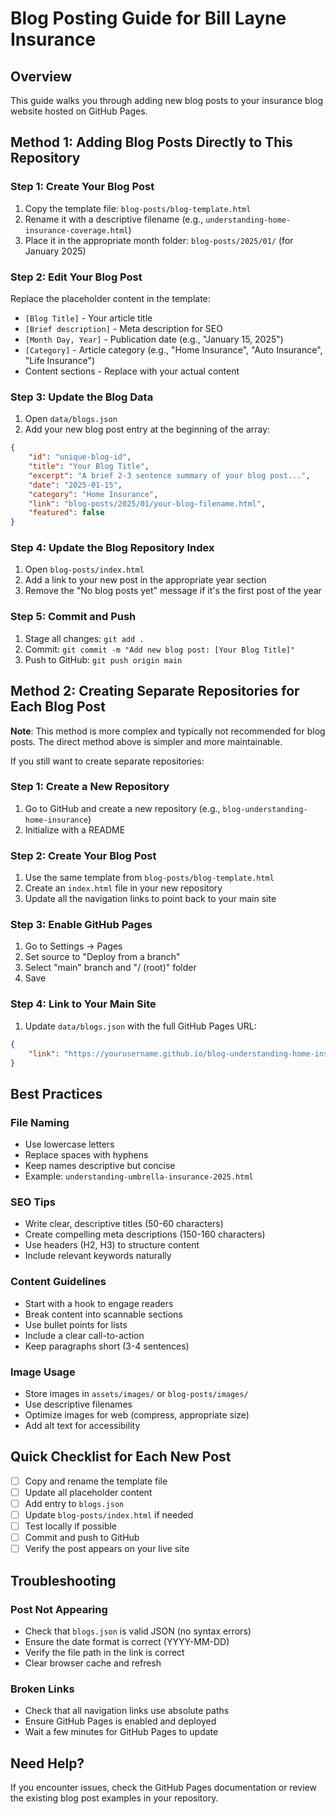 # Blog Posting Guide for Bill Layne Insurance

## Overview
This guide walks you through adding new blog posts to your insurance blog website hosted on GitHub Pages.

## Method 1: Adding Blog Posts Directly to This Repository

### Step 1: Create Your Blog Post
1. Copy the template file: `blog-posts/blog-template.html`
2. Rename it with a descriptive filename (e.g., `understanding-home-insurance-coverage.html`)
3. Place it in the appropriate month folder: `blog-posts/2025/01/` (for January 2025)

### Step 2: Edit Your Blog Post
Replace the placeholder content in the template:
- `[Blog Title]` - Your article title
- `[Brief description]` - Meta description for SEO
- `[Month Day, Year]` - Publication date (e.g., "January 15, 2025")
- `[Category]` - Article category (e.g., "Home Insurance", "Auto Insurance", "Life Insurance")
- Content sections - Replace with your actual content

### Step 3: Update the Blog Data
1. Open `data/blogs.json`
2. Add your new blog post entry at the beginning of the array:

```json
{
    "id": "unique-blog-id",
    "title": "Your Blog Title",
    "excerpt": "A brief 2-3 sentence summary of your blog post...",
    "date": "2025-01-15",
    "category": "Home Insurance",
    "link": "blog-posts/2025/01/your-blog-filename.html",
    "featured": false
}
```

### Step 4: Update the Blog Repository Index
1. Open `blog-posts/index.html`
2. Add a link to your new post in the appropriate year section
3. Remove the "No blog posts yet" message if it's the first post of the year

### Step 5: Commit and Push
1. Stage all changes: `git add .`
2. Commit: `git commit -m "Add new blog post: [Your Blog Title]"`
3. Push to GitHub: `git push origin main`

## Method 2: Creating Separate Repositories for Each Blog Post

**Note**: This method is more complex and typically not recommended for blog posts. The direct method above is simpler and more maintainable.

If you still want to create separate repositories:

### Step 1: Create a New Repository
1. Go to GitHub and create a new repository (e.g., `blog-understanding-home-insurance`)
2. Initialize with a README

### Step 2: Create Your Blog Post
1. Use the same template from `blog-posts/blog-template.html`
2. Create an `index.html` file in your new repository
3. Update all the navigation links to point back to your main site

### Step 3: Enable GitHub Pages
1. Go to Settings → Pages
2. Set source to "Deploy from a branch"
3. Select "main" branch and "/ (root)" folder
4. Save

### Step 4: Link to Your Main Site
1. Update `data/blogs.json` with the full GitHub Pages URL:
```json
{
    "link": "https://yourusername.github.io/blog-understanding-home-insurance/"
}
```

## Best Practices

### File Naming
- Use lowercase letters
- Replace spaces with hyphens
- Keep names descriptive but concise
- Example: `understanding-umbrella-insurance-2025.html`

### SEO Tips
- Write clear, descriptive titles (50-60 characters)
- Create compelling meta descriptions (150-160 characters)
- Use headers (H2, H3) to structure content
- Include relevant keywords naturally

### Content Guidelines
- Start with a hook to engage readers
- Break content into scannable sections
- Use bullet points for lists
- Include a clear call-to-action
- Keep paragraphs short (3-4 sentences)

### Image Usage
- Store images in `assets/images/` or `blog-posts/images/`
- Use descriptive filenames
- Optimize images for web (compress, appropriate size)
- Add alt text for accessibility

## Quick Checklist for Each New Post

- [ ] Copy and rename the template file
- [ ] Update all placeholder content
- [ ] Add entry to `blogs.json`
- [ ] Update `blog-posts/index.html` if needed
- [ ] Test locally if possible
- [ ] Commit and push to GitHub
- [ ] Verify the post appears on your live site

## Troubleshooting

### Post Not Appearing
- Check that `blogs.json` is valid JSON (no syntax errors)
- Ensure the date format is correct (YYYY-MM-DD)
- Verify the file path in the link is correct
- Clear browser cache and refresh

### Broken Links
- Check that all navigation links use absolute paths
- Ensure GitHub Pages is enabled and deployed
- Wait a few minutes for GitHub Pages to update

## Need Help?
If you encounter issues, check the GitHub Pages documentation or review the existing blog post examples in your repository.